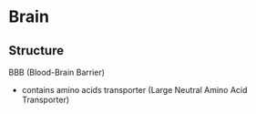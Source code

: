 # Brain

## Structure

BBB (Blood-Brain Barrier) 
* contains amino acids transporter (Large Neutral Amino Acid Transporter)

